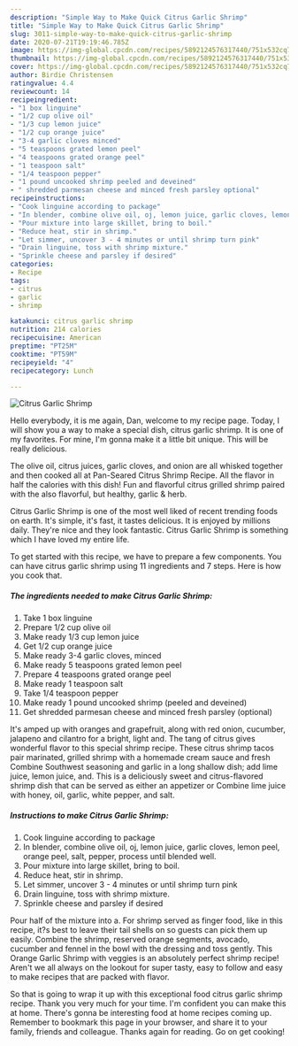 ```yaml
---
description: "Simple Way to Make Quick Citrus Garlic Shrimp"
title: "Simple Way to Make Quick Citrus Garlic Shrimp"
slug: 3011-simple-way-to-make-quick-citrus-garlic-shrimp
date: 2020-07-21T19:19:46.785Z
image: https://img-global.cpcdn.com/recipes/5892124576317440/751x532cq70/citrus-garlic-shrimp-recipe-main-photo.jpg
thumbnail: https://img-global.cpcdn.com/recipes/5892124576317440/751x532cq70/citrus-garlic-shrimp-recipe-main-photo.jpg
cover: https://img-global.cpcdn.com/recipes/5892124576317440/751x532cq70/citrus-garlic-shrimp-recipe-main-photo.jpg
author: Birdie Christensen
ratingvalue: 4.4
reviewcount: 14
recipeingredient:
- "1 box linguine"
- "1/2 cup olive oil"
- "1/3 cup lemon juice"
- "1/2 cup orange juice"
- "3-4 garlic cloves minced"
- "5 teaspoons grated lemon peel"
- "4 teaspoons grated orange peel"
- "1 teaspoon salt"
- "1/4 teaspoon pepper"
- "1 pound uncooked shrimp peeled and deveined"
- " shredded parmesan cheese and minced fresh parsley optional"
recipeinstructions:
- "Cook linguine according to package"
- "In blender, combine olive oil, oj, lemon juice, garlic cloves, lemon peel, orange peel, salt, pepper, process until blended well."
- "Pour mixture into large skillet, bring to boil."
- "Reduce heat, stir in shrimp."
- "Let simmer, uncover 3 - 4 minutes or until shrimp turn pink"
- "Drain linguine, toss with shrimp mixture."
- "Sprinkle cheese and parsley if desired"
categories:
- Recipe
tags:
- citrus
- garlic
- shrimp

katakunci: citrus garlic shrimp 
nutrition: 214 calories
recipecuisine: American
preptime: "PT25M"
cooktime: "PT59M"
recipeyield: "4"
recipecategory: Lunch

---
```



![Citrus Garlic Shrimp](https://img-global.cpcdn.com/recipes/5892124576317440/751x532cq70/citrus-garlic-shrimp-recipe-main-photo.jpg)

Hello everybody, it is me again, Dan, welcome to my recipe page. Today, I will show you a way to make a special dish, citrus garlic shrimp. It is one of my favorites. For mine, I'm gonna make it a little bit unique. This will be really delicious.

The olive oil, citrus juices, garlic cloves, and onion are all whisked together and then cooked all at Pan-Seared Citrus Shrimp Recipe. All the flavor in half the calories with this dish! Fun and flavorful citrus grilled shrimp paired with the also flavorful, but healthy, garlic &amp; herb.

Citrus Garlic Shrimp is one of the most well liked of recent trending foods on earth. It's simple, it's fast, it tastes delicious. It is enjoyed by millions daily. They're nice and they look fantastic. Citrus Garlic Shrimp is something which I have loved my entire life.


To get started with this recipe, we have to prepare a few components. You can have citrus garlic shrimp using 11 ingredients and 7 steps. Here is how you cook that.

<!--inarticleads1-->

##### The ingredients needed to make Citrus Garlic Shrimp:

1. Take 1 box linguine
1. Prepare 1/2 cup olive oil
1. Make ready 1/3 cup lemon juice
1. Get 1/2 cup orange juice
1. Make ready 3-4 garlic cloves, minced
1. Make ready 5 teaspoons grated lemon peel
1. Prepare 4 teaspoons grated orange peel
1. Make ready 1 teaspoon salt
1. Take 1/4 teaspoon pepper
1. Make ready 1 pound uncooked shrimp (peeled and deveined)
1. Get  shredded parmesan cheese and minced fresh parsley (optional)


It&#39;s amped up with oranges and grapefruit, along with red onion, cucumber, jalapeno and cilantro for a bright, light and. The tang of citrus gives wonderful flavor to this special shrimp recipe. These citrus shrimp tacos pair marinated, grilled shrimp with a homemade cream sauce and fresh Combine Southwest seasoning and garlic in a long shallow dish; add lime juice, lemon juice, and. This is a deliciously sweet and citrus-flavored shrimp dish that can be served as either an appetizer or Combine lime juice with honey, oil, garlic, white pepper, and salt. 

<!--inarticleads2-->

##### Instructions to make Citrus Garlic Shrimp:

1. Cook linguine according to package
1. In blender, combine olive oil, oj, lemon juice, garlic cloves, lemon peel, orange peel, salt, pepper, process until blended well.
1. Pour mixture into large skillet, bring to boil.
1. Reduce heat, stir in shrimp.
1. Let simmer, uncover 3 - 4 minutes or until shrimp turn pink
1. Drain linguine, toss with shrimp mixture.
1. Sprinkle cheese and parsley if desired


Pour half of the mixture into a. For shrimp served as finger food, like in this recipe, it?s best to leave their tail shells on so guests can pick them up easily. Combine the shrimp, reserved orange segments, avocado, cucumber and fennel in the bowl with the dressing and toss gently. This Orange Garlic Shrimp with veggies is an absolutely perfect shrimp recipe! Aren&#39;t we all always on the lookout for super tasty, easy to follow and easy to make recipes that are packed with flavor. 

So that is going to wrap it up with this exceptional food citrus garlic shrimp recipe. Thank you very much for your time. I'm confident you can make this at home. There's gonna be interesting food at home recipes coming up. Remember to bookmark this page in your browser, and share it to your family, friends and colleague. Thanks again for reading. Go on get cooking!
